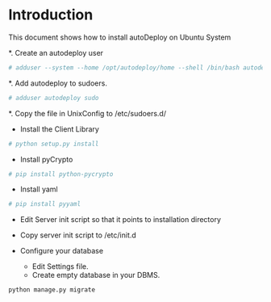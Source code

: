 # Introduction

This document shows how to install autoDeploy on Ubuntu System

*. Create an autodeploy user
```sh
# adduser --system --home /opt/autodeploy/home --shell /bin/bash autodeploy
```
*. Add autodeploy to sudoers.
```sh
# adduser autodeploy sudo
```
*. Copy the file in UnixConfig to /etc/sudoers.d/

* Install the Client Library
```sh
# python setup.py install
```

* Install pyCrypto
```sh
# pip install python-pycrypto
```

* Install yaml
```sh
# pip install pyyaml
```

* Edit Server init script so that it points to installation directory

* Copy server init script to /etc/init.d

* Configure your database
  *   Edit Settings file.
  *   Create empty database in your DBMS.
```sh
python manage.py migrate
```


 




